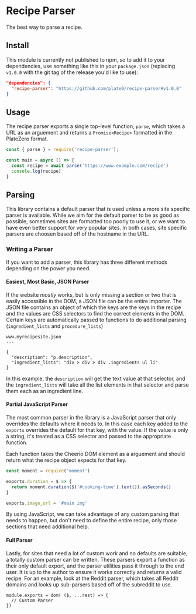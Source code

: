 # Recipe Parser #

The best way to parse a recipe.

## Install

This module is currently not published to npm, so to add it to your
dependencies, use something like this in your `package.json` (replacing
`v1.0.0` with the git tag of the release you'd like to use):

```json
"dependencies": {
  "recipe-parser": "https://github.com/plate0/recipe-parser#v1.0.0"
}
```

## Usage

The recipe parser exports a single top-level function, `parse`, which takes a
URL as an arguement and returns a `Promise<Recipe>` formatted in the PlateZero
format.

```javascript
const { parse } = require('recipe-parser');

const main = async () => {
  const recipe = await parse('https://www.example.com/recipe')
  console.log(recipe)
}
```

## Parsing
This library contains a default parser that is used unless a more site specific
parser is available. While we aim for the default parser to be as good as
possible, sometimes sites are formatted too poorly to use it, or we want to
have even better support for very popular sites. In both cases, site specific
parsers are choosen based off of the hostname in the URL.

### Writing a Parser
If you want to add a parser, this library has three different methods depending
on the power you need.

#### Easiest, Most Basic, JSON Parser
If the website _mostly_ works, but is only missing a section or two that is
easily accessible in the DOM, a JSON file can be the entire importer. The JSON
file contains an object of which the keys are the keys in the recipe and the
values are CSS selectors to find the correct elements in the DOM. Certain keys
are automatically passed to functions to do additional parsing
(`ingredient_lists` and `procedure_lists`) 

```
www.myrecipesite.json
---

{
  "description": "p.description",
  "ingredient_lists": "div > div > div .ingredients ul li"
}
```

In this example, the `description` will get the text value at that selector,
and the `ingredient_lists` will take all the list elements in that selector and
parse them each as an ingredient line.

#### Partial JavaScript Parser
The most common parser in the library is a JavaScript parser that only
overrides the defaults where it needs to. In this case each key added to the
`exports` overrides the default for that key, with the value. If the value is
only a string, it's treated as a CSS selector and passed to the appropriate
function.

Each function takes the Cheerio DOM element as a arguement and should return
what the recipe object expects for that key.

```javascript
const moment = require('moment')

exports.duration = $ => {
  return moment.duration($('#cooking-time').text()).asSeconds()
}

exports.image_url = '#main img'

```
By using JavaScript, we can take advantage of any custom parsing that needs to
happen, but don't need to define the entire recipe, only those sections that
need additional help.

#### Full Parser
Lastly, for sites that need a lot of custom work and no defaults are suitable,
a totally custom parser can be written. These parsers export a function as
their only default export, and the parser utilities pass it through to the end
user. It is up to the author to ensure it works correctly and returns a valid
recipe. For an example, look at the Reddit parser, which takes all Reddit
domains and looks up sub-parsers based off of the subreddit to use.

```
module.exports = dom( ($, ...rest) => {
  // Custom Parser
})
```

